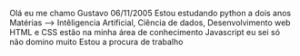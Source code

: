 Olá eu me chamo Gustavo 
06/11/2005 
Estou estudando python a dois anos 
Matérias --> Intêligencia Artificial, Ciência de dados, Desenvolvimento web 
HTML e CSS estão na minha área de conhecimento Javascript eu sei só não domino muito 
Estou a procura de trabalho 
